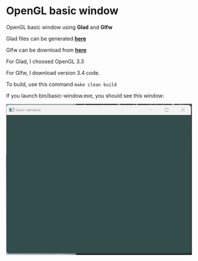 # OpenGL basic window
OpenGL basic window using **Glad** and **Glfw**

Glad files can be generated **[here](https://glad.dav1d.de/)**

Glfw can be download from **[here](https://github.com/glfw/glfw)**

For Glad, I choosed OpenGL 3.3

For Glfw, I download version 3.4 code.

To build, use this command
`make clean build`

If you launch bin/basic-window.exe, you should see this window:


![basic-window](images/basic-window.png)
